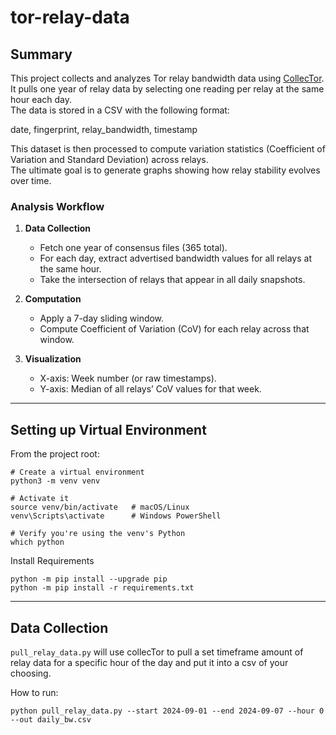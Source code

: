 # tor-relay-data

## Summary
This project collects and analyzes Tor relay bandwidth data using [CollecTor](https://metrics.torproject.org/collector.html).  
It pulls one year of relay data by selecting one reading per relay at the same hour each day.  
The data is stored in a CSV with the following format:

date, fingerprint, relay_bandwidth, timestamp

This dataset is then processed to compute variation statistics (Coefficient of Variation and Standard Deviation) across relays.  
The ultimate goal is to generate graphs showing how relay stability evolves over time.

### Analysis Workflow
1. **Data Collection**  
   - Fetch one year of consensus files (365 total).  
   - For each day, extract advertised bandwidth values for all relays at the same hour.  
   - Take the intersection of relays that appear in all daily snapshots.  

2. **Computation**  
   - Apply a 7-day sliding window.  
   - Compute Coefficient of Variation (CoV) for each relay across that window.  

3. **Visualization**  
   - X-axis: Week number (or raw timestamps).  
   - Y-axis: Median of all relays’ CoV values for that week.  

---

## Setting up Virtual Environment

From the project root:

```shell
# Create a virtual environment
python3 -m venv venv

# Activate it
source venv/bin/activate   # macOS/Linux
venv\Scripts\activate      # Windows PowerShell

# Verify you're using the venv's Python
which python
```

Install Requirements 

```shell 
python -m pip install --upgrade pip
python -m pip install -r requirements.txt
```

---

## Data Collection 

`pull_relay_data.py` will use collecTor to pull a set timeframe amount of relay data for a specific hour of the day and put it into a csv of your choosing.

How to run:
```shell
python pull_relay_data.py --start 2024-09-01 --end 2024-09-07 --hour 0 --out daily_bw.csv
```


